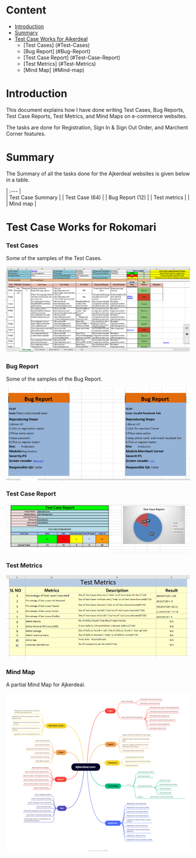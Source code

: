 # Content    
- [Introduction](#introduction)
- [Summary](#summary) 
- [Test Case Works for Ajkerdeal](#Test-Case-Works-for-Ajkerdeal)  
  - [Test Cases] (#Test-Cases)   
  - [Bug Report] (#Bug-Report) 
  - [Test Case Report] (#Test-Case-Report)  
  - [Test Metrics] (#Test-Metrics)    
  - [Mind Map] (#Mind-map)    

# Introduction
This document explains how I have done writing Test Cases, Bug Reports, Test Case Reports, Test Metrics, and Mind Maps on e-commerce websites. 

The tasks are done for Registration, Sign In & Sign Out Order, and Marchent Corner features.


# Summary 
The Summary of all the tasks done for the Ajkerdeal websites is given below in a table.

| :---         |    
| Test Case Summary   | 
| Test Case (64)     | 
| Bug Report (12)    | 
| Test metrics     | 
|      | Mind map   |


# Test Case Works for Rokomari
### Test Cases
Some of the samples of the Test Cases.

<p align="center">
  <img src="image/Test%20Case.png" />
</p>

### Bug Report
Some of the samples of the Bug Report.
<p align="center">
  <img src="image/Bug%20Report.png" />
</p>

### Test Case Report

<p align="center">
  <img src="image/Test%20Case%20Report.png"/>
</p>

### Test Metrics

<p align="center">
  <img src="image/Test%20Metrics.png" />
</p>

### Mind Map
A partial Mind Map for Ajkerdeal.
<p align="center">
  <img src="image/Mindmap%20of%20Ajkerdeal.png"/>
</p>
